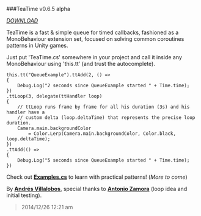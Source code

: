 ###TeaTime v0.6.5 alpha

_[DOWNLOAD](http://github.com/alvivar/TeaTime/raw/master/TeaTime.zip)_


TeaTime is a fast & simple queue for timed callbacks, fashioned as a
MonoBehaviour extension set, focused on solving common coroutines patterns in
Unity games.

Just put 'TeaTime.cs' somewhere in your project and call it inside any
MonoBehaviour using 'this.tt' (and trust the autocomplete).

	this.tt("QueueExample").ttAdd(2, () =>
	{
		Debug.Log("2 seconds since QueueExample started " + Time.time);
	})
	.ttLoop(3, delegate(ttHandler loop)
	{
		// ttLoop runs frame by frame for all his duration (3s) and his handler have a
		// custom delta (loop.deltaTime) that represents the precise loop duration.
		Camera.main.backgroundColor
			= Color.Lerp(Camera.main.backgroundColor, Color.black, loop.deltaTime);
	})
	.ttAdd(() =>
	{
		Debug.Log("5 seconds since QueueExample started " + Time.time);
	})


Check out
**[Examples.cs](http://github.com/alvivar/TeaTime/blob/master/Examples.cs)**
to learn with practical patterns! (*More to come*)

By **[Andrés Villalobos](http://twitter.com/matnesis)**, special thanks to
**[Antonio Zamora](http://twitter.com/tzamora)** (loop idea and initial
testing).

> 2014/12/26 12:21 am
